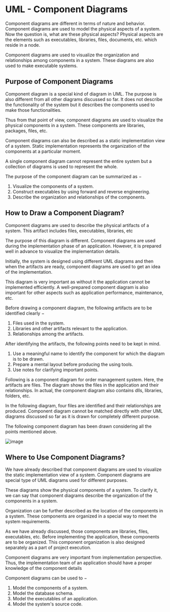 # UML - Component Diagrams

Component diagrams are different in terms of nature and behavior. Component diagrams are used to model the physical aspects of a system. Now the question is, what are these physical aspects? Physical aspects are the elements such as executables, libraries, files, documents, etc. which reside in a node.

Component diagrams are used to visualize the organization and relationships among components in a system. These diagrams are also used to make executable systems.

## Purpose of Component Diagrams
Component diagram is a special kind of diagram in UML. The purpose is also different from all other diagrams discussed so far. It does not describe the functionality of the system but it describes the components used to make those functionalities.

Thus from that point of view, component diagrams are used to visualize the physical components in a system. These components are libraries, packages, files, etc.

Component diagrams can also be described as a static implementation view of a system. Static implementation represents the organization of the components at a particular moment.

A single component diagram cannot represent the entire system but a collection of diagrams is used to represent the whole.

The purpose of the component diagram can be summarized as −

1. Visualize the components of a system.
2. Construct executables by using forward and reverse engineering.
3. Describe the organization and relationships of the components.

## How to Draw a Component Diagram?
Component diagrams are used to describe the physical artifacts of a system. This artifact includes files, executables, libraries, etc

The purpose of this diagram is different. Component diagrams are used during the implementation phase of an application. However, it is prepared well in advance to visualize the implementation details.

Initially, the system is designed using different UML diagrams and then when the artifacts are ready, component diagrams are used to get an idea of the implementation.

This diagram is very important as without it the application cannot be implemented efficiently. A well-prepared component diagram is also important for other aspects such as application performance, maintenance, etc.

Before drawing a component diagram, the following artifacts are to be identified clearly −

1. Files used in the system.
2. Libraries and other artifacts relevant to the application.
3. Relationships among the artifacts.

After identifying the artifacts, the following points need to be kept in mind.

1. Use a meaningful name to identify the component for which the diagram is to be drawn.
2. Prepare a mental layout before producing the using tools.
3. Use notes for clarifying important points.

Following is a component diagram for order management system. Here, the artifacts are files. The diagram shows the files in the application and their relationships. In actual, the component diagram also contains dlls, libraries, folders, etc.

In the following diagram, four files are identified and their relationships are produced. Component diagram cannot be matched directly with other UML diagrams discussed so far as it is drawn for completely different purpose.

The following component diagram has been drawn considering all the points mentioned above.

![image](https://user-images.githubusercontent.com/84008107/218704755-bb712f59-4d47-47ff-a604-47dd6606dde2.png)

## Where to Use Component Diagrams?
We have already described that component diagrams are used to visualize the static implementation view of a system. Component diagrams are special type of UML diagrams used for different purposes.

These diagrams show the physical components of a system. To clarify it, we can say that component diagrams describe the organization of the components in a system.

Organization can be further described as the location of the components in a system. These components are organized in a special way to meet the system requirements.

As we have already discussed, those components are libraries, files, executables, etc. Before implementing the application, these components are to be organized. This component organization is also designed separately as a part of project execution.

Component diagrams are very important from implementation perspective. Thus, the implementation team of an application should have a proper knowledge of the component details

Component diagrams can be used to −

1. Model the components of a system.
2. Model the database schema.
3. Model the executables of an application.
4. Model the system's source code.
